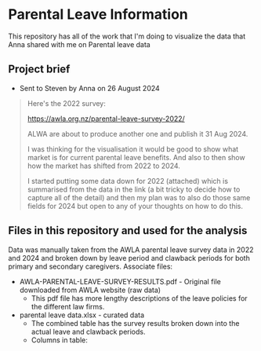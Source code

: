 # Parental Leave Information

This repository has all of the work that I'm doing to visualize the data that Anna shared with me on Parental leave data

## Project brief

* Sent to Steven by Anna on 26 August 2024
>
>Here's the 2022 survey: 
>
>https://awla.org.nz/parental-leave-survey-2022/ 
>
>ALWA are about to produce another one and publish it 31 Aug 2024. 
>
>I was thinking for the visualisation it would be good to show what market is for current parental leave benefits.  And also to then show how the market has shifted from 2022 to 2024. 
>
>I started putting some data down for 2022 (attached) which is summarised from the data in the link (a bit tricky to decide how to capture all of the detail) and then my plan was to also do those same fields for 2024 but open to any of your thoughts on how to do this. 

## Files in this repository and used for the analysis

Data was manually taken from the AWLA parental leave survey data in 2022 and 2024 and broken down by leave period and clawback periods for both primary and secondary caregivers. Associate files: 

* AWLA-PARENTAL-LEAVE-SURVEY-RESULTS.pdf - Original file downloaded from AWLA website (raw data)
    * This pdf file has more lengthy descriptions of the leave policies for the different law firms.
* parental leave data.xlsx - curated data 
    * The combined table has the survey results broken down into the actual leave and clawback periods.
    * Columns in table: 
    